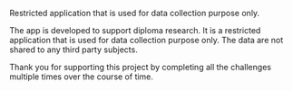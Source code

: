 Restricted application that is used for data collection purpose only.

The app is developed to support diploma research.
It is a restricted application that is used for data collection purpose only.
The data are not shared to any third party subjects.

Thank you for supporting this project by completing all the challenges multiple times over the course of time.
